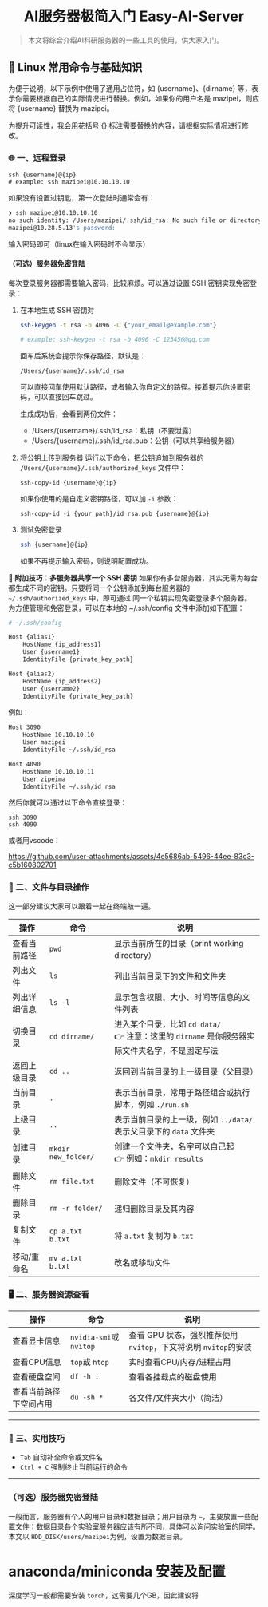 <h1 align="center">AI服务器极简入门 Easy-AI-Server</h1>

<p align="center"> </p>

> 本文将综合介绍AI科研服务器的一些工具的使用，供大家入门。

## 🐧 Linux 常用命令与基础知识

为便于说明，以下示例中使用了通用占位符，如 {username}、{dirname} 等，表示你需要根据自己的实际情况进行替换。例如，如果你的用户名是 mazipei，则应将 {username} 替换为 mazipei。

为提升可读性，我会用花括号 {} 标注需要替换的内容，请根据实际情况进行修改。

### 🌐 一、远程登录

```
ssh {username}@{ip}
# example: ssh mazipei@10.10.10.10
```

如果没有设置过钥匙，第一次登陆时通常会有：

```bash
❯ ssh mazipei@10.10.10.10
no such identity: /Users/mazipei/.ssh/id_rsa: No such file or directory
mazipei@10.28.5.13's password:
```

输入密码即可（linux在输入密码时不会显示）

#### （可选）服务器免密登陆

每次登录服务器都需要输入密码，比较麻烦。可以通过设置 SSH 密钥实现免密登录：

1. 在本地生成 SSH 密钥对

   ```bash
   ssh-keygen -t rsa -b 4096 -C {"your_email@example.com"}

   # example: ssh-keygen -t rsa -b 4096 -C 123456@qq.com
   ```

   回车后系统会提示你保存路径，默认是：

   ```
   /Users/{username}/.ssh/id_rsa
   ```

   可以直接回车使用默认路径，或者输入你自定义的路径。接着提示你设置密码，可以直接回车跳过。

   生成成功后，会看到两份文件：

   - /Users/{username}/.ssh/id_rsa：私钥（不要泄露）
   - /Users/{username}/.ssh/id_rsa.pub：公钥（可以共享给服务器）
2. 将公钥上传到服务器
   运行以下命令，把公钥追加到服务器的 `/Users/{username}/.ssh/authorized_keys` 文件中：

   ```
   ssh-copy-id {username}@{ip}
   ```

   如果你使用的是自定义密钥路径，可以加 `-i` 参数：

   ```
   ssh-copy-id -i {your_path}/id_rsa.pub {username}@{ip}
   ```
3. 测试免密登录

   ```bash
   ssh {username}@{ip}
   ```

   如果不再提示输入密码，则说明配置成功。

**🧠 附加技巧：多服务器共享一个 SSH 密钥**
如果你有多台服务器，其实无需为每台都生成不同的密钥。只要将同一个公钥添加到每台服务器的 `~/.ssh/authorized_keys` 中，即可通过 同一个私钥实现免密登录多个服务器。
为方便管理和免密登录，可以在本地的 ~/.ssh/config 文件中添加如下配置：

```bash
# ~/.ssh/config

Host {alias1}
    HostName {ip_address1}
    User {username1}
    IdentityFile {private_key_path}

Host {alias2}
    HostName {ip_address2}
    User {username2}
    IdentityFile {private_key_path}
```

例如：

```bash
Host 3090
    HostName 10.10.10.10
    User mazipei
    IdentityFile ~/.ssh/id_rsa

Host 4090
    HostName 10.10.10.11
    User zipeima
    IdentityFile ~/.ssh/id_rsa
```

然后你就可以通过以下命令直接登录：

```
ssh 3090
ssh 4090
```

或者用vscode：

https://github.com/user-attachments/assets/4e5686ab-5496-44ee-83c3-c5b160802701

### 📁 二、文件与目录操作

这一部分建议大家可以跟着一起在终端敲一遍。

| 操作         | 命令                  | 说明                                                                                                     |
| ------------ | --------------------- | -------------------------------------------------------------------------------------------------------- |
| 查看当前路径 | `pwd`               | 显示当前所在的目录（print working directory）                                                            |
| 列出文件     | `ls`                | 列出当前目录下的文件和文件夹                                                                             |
| 列出详细信息 | `ls -l`             | 显示包含权限、大小、时间等信息的文件列表                                                                 |
| 切换目录     | `cd dirname/`       | 进入某个目录，比如 `cd data/` <br />👉 注意：这里的 `dirname` 是你服务器实际文件夹名字，不是固定写法 |
| 返回上级目录 | `cd ..`             | 返回到当前目录的上一级目录（父目录）                                                                     |
| 当前目录     | `.`                 | 表示当前目录，常用于路径组合或执行脚本，例如 `./run.sh`                                                |
| 上级目录     | `..`                | 表示当前目录的上一级，例如 `../data/` 表示父目录下的 `data` 文件夹                                   |
| 创建目录     | `mkdir new_folder/` | 创建一个文件夹，名字可以自己起<br />👉 例如：`mkdir results`                                           |
| 删除文件     | `rm file.txt`       | 删除文件（不可恢复）                                                                                     |
| 删除目录     | `rm -r folder/`     | 递归删除目录及其内容                                                                                     |
| 复制文件     | `cp a.txt b.txt`    | 将 `a.txt` 复制为 `b.txt`                                                                            |
| 移动/重命名  | `mv a.txt b.txt`    | 改名或移动文件                                                                                           |

### 🖥 二、服务器资源查看

| 操作                   | 命令                        | 说明                                                                |
| ---------------------- | --------------------------- | ------------------------------------------------------------------- |
| 查看显卡信息           | `nvidia-smi`或 `nvitop` | 查看 GPU 状态，强烈推荐使用 `nvitop`，下文将说明 `nvitop`的安装 |
| 查看CPU信息            | `top`或 `htop`          | 实时查看CPU/内存/进程占用                                           |
| 查看硬盘空间           | `df -h .`                 | 查看各挂载点的磁盘使用                                              |
| 查看当前路径下空间占用 | `du -sh *`                | 各文件/文件夹大小（简洁）                                           |

---

### 🧼 三、实用技巧

* `Tab` 自动补全命令或文件名
* `Ctrl + C` 强制终止当前运行的命令

---

### （可选）服务器免密登陆

一般而言，服务器有个人的用户目录和数据目录；用户目录为 `~`，主要放置一些配置文件；数据目录各个实验室服务器应该有所不同，具体可以询问实验室的同学。本文以 `HDD_DISK/users/mazipei`为例，设置为数据目录。

# anaconda/miniconda 安装及配置

深度学习一般都需要安装 `torch`，这需要几个GB，因此建议将

